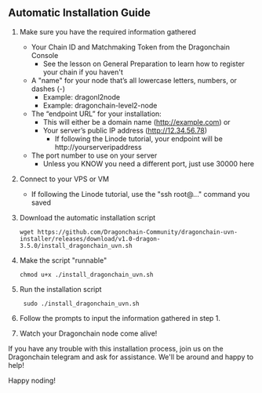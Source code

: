 ## Automatic Installation Guide

1. Make sure you have the required information gathered
    - Your Chain ID and Matchmaking Token from the Dragonchain Console
      - See the lesson on General Preparation to learn how to register your chain if you haven't
    - A "name" for your node that’s all lowercase letters, numbers, or dashes (-)
      - Example: dragonl2node
      - Example: dragonchain-level2-node      
    - The “endpoint URL” for your installation:
      - This will either be a domain name (http://example.com) or
      - Your server’s public IP address (http://12.34.56.78)
        - If following the Linode tutorial, your endpoint will be http://yourserveripaddress
    - The port number to use on your server
      - Unless you KNOW you need a different port, just use 30000 here

  
2. Connect to your VPS or VM
    - If following the Linode tutorial, use the "ssh root@..." command you saved
    
3. Download the automatic installation script

    ```wget https://github.com/Dragonchain-Community/dragonchain-uvn-installer/releases/download/v1.0-dragon-3.5.0/install_dragonchain_uvn.sh```
    
4. Make the script "runnable"

    ```chmod u+x ./install_dragonchain_uvn.sh```

5. Run the installation script

    ``` sudo ./install_dragonchain_uvn.sh```
    
6. Follow the prompts to input the information gathered in step 1.

7. Watch your Dragonchain node come alive!

If you have any trouble with this installation process, join us on the Dragonchain telegram and ask for assistance. We'll be around and happy to help!

Happy noding!
